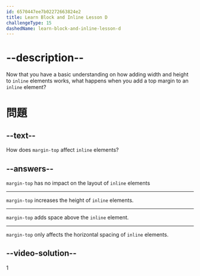 ```yaml
---
id: 6570447ee7b02272663824e2
title: Learn Block and Inline Lesson D
challengeType: 15
dashedName: learn-block-and-inline-lesson-d
---
```


# --description--

Now that you have a basic understanding on how adding width and height to `inline` elements works, what happens when you add a top margin to an `inline` element?

# 問題

## --text--

How does `margin-top` affect `inline` elements?

## --answers--

`margin-top` has no impact on the layout of `inline` elements

---

`margin-top` increases the height of `inline` elements.

---

`margin-top` adds space above the `inline` element.

---

`margin-top` only affects the horizontal spacing of `inline` elements.

## --video-solution--

1
